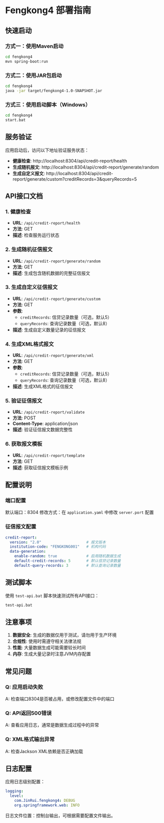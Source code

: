 # Fengkong4 部署指南

## 快速启动

### 方式一：使用Maven启动
```bash
cd fengkong4
mvn spring-boot:run
```

### 方式二：使用JAR包启动
```bash
cd fengkong4
java -jar target/fengkong4-1.0-SNAPSHOT.jar
```

### 方式三：使用启动脚本（Windows）
```bash
cd fengkong4
start.bat
```

## 服务验证

应用启动后，访问以下地址验证服务状态：

- **健康检查**: http://localhost:8304/api/credit-report/health
- **生成随机报文**: http://localhost:8304/api/credit-report/generate/random
- **生成自定义报文**: http://localhost:8304/api/credit-report/generate/custom?creditRecords=3&queryRecords=5

## API接口文档

### 1. 健康检查
- **URL**: `/api/credit-report/health`
- **方法**: GET
- **描述**: 检查服务运行状态

### 2. 生成随机征信报文
- **URL**: `/api/credit-report/generate/random`
- **方法**: GET
- **描述**: 生成包含随机数据的完整征信报文

### 3. 生成自定义征信报文
- **URL**: `/api/credit-report/generate/custom`
- **方法**: GET
- **参数**: 
  - `creditRecords`: 信贷记录数量（可选，默认5）
  - `queryRecords`: 查询记录数量（可选，默认8）
- **描述**: 生成自定义数量记录的征信报文

### 4. 生成XML格式报文
- **URL**: `/api/credit-report/generate/xml`
- **方法**: GET
- **参数**: 
  - `creditRecords`: 信贷记录数量（可选，默认5）
  - `queryRecords`: 查询记录数量（可选，默认8）
- **描述**: 生成XML格式的征信报文

### 5. 验证征信报文
- **URL**: `/api/credit-report/validate`
- **方法**: POST
- **Content-Type**: application/json
- **描述**: 验证征信报文数据完整性

### 6. 获取报文模板
- **URL**: `/api/credit-report/template`
- **方法**: GET
- **描述**: 获取征信报文模板示例

## 配置说明

### 端口配置
默认端口：8304
修改方式：在 `application.yaml` 中修改 `server.port` 配置

### 征信报文配置
```yaml
credit-report:
  version: "2.0"                    # 报文版本
  institution-code: "FENGKONG001"   # 机构代码
  data-generation:
    enable-random: true             # 启用随机数据生成
    default-credit-records: 5       # 默认信贷记录数量
    default-query-records: 3        # 默认查询记录数量
```

## 测试脚本

使用 `test-api.bat` 脚本快速测试所有API接口：
```bash
test-api.bat
```

## 注意事项

1. **数据安全**: 生成的数据仅用于测试，请勿用于生产环境
2. **合规性**: 使用时需遵守相关法律法规
3. **性能**: 大量数据生成可能需要较长时间
4. **内存**: 生成大量记录时注意JVM内存配置

## 常见问题

### Q: 应用启动失败
A: 检查端口8304是否被占用，或修改配置文件中的端口

### Q: API返回500错误
A: 查看应用日志，通常是数据生成过程中的异常

### Q: XML格式输出异常
A: 检查Jackson XML依赖是否正确加载

## 日志配置

应用日志级别配置：
```yaml
logging:
  level:
    com.JinRui.fengkong4: DEBUG
    org.springframework.web: INFO
```

日志文件位置：控制台输出，可根据需要配置文件输出。
